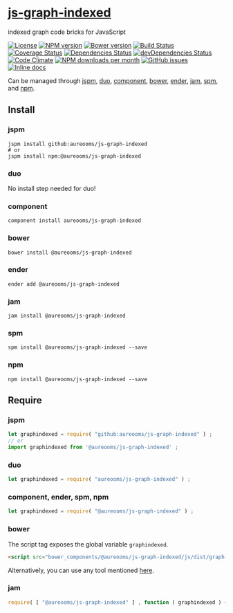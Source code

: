 [js-graph-indexed](http://make-github-pseudonymous-again.github.io/js-graph-indexed)
==

indexed graph code bricks for JavaScript

[![License](https://img.shields.io/github/license/make-github-pseudonymous-again/js-graph-indexed.svg?style=flat)](https://raw.githubusercontent.com/make-github-pseudonymous-again/js-graph-indexed/master/LICENSE)
[![NPM version](https://img.shields.io/npm/v/@aureooms/js-graph-indexed.svg?style=flat)](https://www.npmjs.org/package/@aureooms/js-graph-indexed)
[![Bower version](https://img.shields.io/bower/v/@aureooms/js-graph-indexed.svg?style=flat)](http://bower.io/search/?q=@aureooms/js-graph-indexed)
[![Build Status](https://img.shields.io/travis/make-github-pseudonymous-again/js-graph-indexed.svg?style=flat)](https://travis-ci.org/make-github-pseudonymous-again/js-graph-indexed)
[![Coverage Status](https://img.shields.io/coveralls/make-github-pseudonymous-again/js-graph-indexed.svg?style=flat)](https://coveralls.io/r/make-github-pseudonymous-again/js-graph-indexed)
[![Dependencies Status](https://img.shields.io/david/make-github-pseudonymous-again/js-graph-indexed.svg?style=flat)](https://david-dm.org/make-github-pseudonymous-again/js-graph-indexed#info=dependencies)
[![devDependencies Status](https://img.shields.io/david/dev/make-github-pseudonymous-again/js-graph-indexed.svg?style=flat)](https://david-dm.org/make-github-pseudonymous-again/js-graph-indexed#info=devDependencies)
[![Code Climate](https://img.shields.io/codeclimate/github/make-github-pseudonymous-again/js-graph-indexed.svg?style=flat)](https://codeclimate.com/github/make-github-pseudonymous-again/js-graph-indexed)
[![NPM downloads per month](https://img.shields.io/npm/dm/@aureooms/js-graph-indexed.svg?style=flat)](https://www.npmjs.org/package/@aureooms/js-graph-indexed)
[![GitHub issues](https://img.shields.io/github/issues/make-github-pseudonymous-again/js-graph-indexed.svg?style=flat)](https://github.com/make-github-pseudonymous-again/js-graph-indexed/issues)
[![Inline docs](http://inch-ci.org/github/make-github-pseudonymous-again/js-graph-indexed.svg?branch=master&style=shields)](http://inch-ci.org/github/make-github-pseudonymous-again/js-graph-indexed)

Can be managed through [jspm](https://github.com/jspm/jspm-cli),
[duo](https://github.com/duojs/duo),
[component](https://github.com/componentjs/component),
[bower](https://github.com/bower/bower),
[ender](https://github.com/ender-js/Ender),
[jam](https://github.com/caolan/jam),
[spm](https://github.com/spmjs/spm),
and [npm](https://github.com/npm/npm).

## Install

### jspm
```terminal
jspm install github:aureooms/js-graph-indexed
# or
jspm install npm:@aureooms/js-graph-indexed
```
### duo
No install step needed for duo!

### component
```terminal
component install aureooms/js-graph-indexed
```

### bower
```terminal
bower install @aureooms/js-graph-indexed
```

### ender
```terminal
ender add @aureooms/js-graph-indexed
```

### jam
```terminal
jam install @aureooms/js-graph-indexed
```

### spm
```terminal
spm install @aureooms/js-graph-indexed --save
```

### npm
```terminal
npm install @aureooms/js-graph-indexed --save
```

## Require
### jspm
```js
let graphindexed = require( "github:aureooms/js-graph-indexed" ) ;
// or
import graphindexed from '@aureooms/js-graph-indexed' ;
```
### duo
```js
let graphindexed = require( "aureooms/js-graph-indexed" ) ;
```

### component, ender, spm, npm
```js
let graphindexed = require( "@aureooms/js-graph-indexed" ) ;
```

### bower
The script tag exposes the global variable `graphindexed`.
```html
<script src="bower_components/@aureooms/js-graph-indexed/js/dist/graph-indexed.min.js"></script>
```
Alternatively, you can use any tool mentioned [here](http://bower.io/docs/tools/).

### jam
```js
require( [ "@aureooms/js-graph-indexed" ] , function ( graphindexed ) { ... } ) ;
```